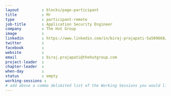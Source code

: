 ```yaml
---
layout          : blocks/page-participant
title           : Mr
type            : participant-remote
job-title       : Application Security Engineer
company         : The Hut Group
image           : 
linkedin        : https://www.linkedin.com/in/biraj-prajapati-5a509668/
twitter         : 
facebook        : 
website         :
email           : biraj.prajapati@thehutgroup.com
project-leader  :
chapter-leader  :
when-day        :
status          : empty
working-sessions : 
# add above a comma delimited list of the Working Sessions you would like to attend (use the session's title)
---
```


<!-- put more details about participant here -->

